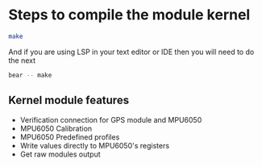 # Steps to compile the module kernel
```sh
make
```

And if you are using LSP in your text editor or IDE then you will need to do the next

```sh
bear -- make
```

## Kernel module features

- Verification connection for GPS module and MPU6050
- MPU6050 Calibration
- MPU6050 Predefined profiles
- Write values directly to MPU6050's registers
- Get raw modules output

